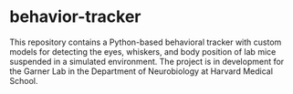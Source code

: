 # behavior-tracker

This repository contains a Python-based behavioral tracker with custom models for detecting the eyes, whiskers, and body position of lab mice suspended in a simulated environment. The project is in development for the Garner Lab in the Department of Neurobiology at Harvard Medical School.

